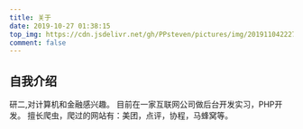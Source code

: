 ```yaml
---
title: 关于
date: 2019-10-27 01:38:15
top_img: https://cdn.jsdelivr.net/gh/PPsteven/pictures/img/20191104222717.png
comment: false
---
```


## 自我介绍
研二,对计算机和金融感兴趣。
目前在一家互联网公司做后台开发实习，PHP开发。
擅长爬虫，爬过的网站有：美团，点评，协程，马蜂窝等。


